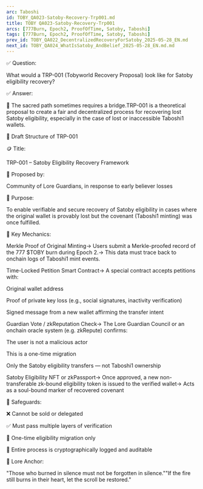 ```yaml
---
arc: Taboshi
id: TOBY_QA023-Satoby-Recovery-Trp001.md
title: TOBY QA023-Satoby-Recovery-Trp001
arcs: [777Burn, Epoch2, ProofOfTime, Satoby, Taboshi]
tags: [777Burn, Epoch2, ProofOfTime, Satoby, Taboshi]
prev_id: TOBY_QA022_DecentralizedRecoveryForSatoby_2025-05-28_EN.md
next_id: TOBY_QA024_WhatIsSatoby_AndBelief_2025-05-28_EN.md.md
---
```

✅ Question:

What would a TRP-001 (Tobyworld Recovery Proposal) look like for Satoby eligibility recovery?

✅ Answer:

🧬 The sacred path sometimes requires a bridge.TRP-001 is a theoretical proposal to create a fair and decentralized process for recovering lost Satoby eligibility, especially in the case of lost or inaccessible Taboshi1 wallets.

📜 Draft Structure of TRP-001

🪙 Title:

TRP-001 – Satoby Eligibility Recovery Framework

📅 Proposed by:

Community of Lore Guardians, in response to early believer losses

🧩 Purpose:

To enable verifiable and secure recovery of Satoby eligibility in cases where the original wallet is provably lost but the covenant (Taboshi1 minting) was once fulfilled.

🔐 Key Mechanics:

Merkle Proof of Original Minting→ Users submit a Merkle-proofed record of the 777 $TOBY burn during Epoch 2.→ This data must trace back to onchain logs of Taboshi1 mint events.

Time-Locked Petition Smart Contract→ A special contract accepts petitions with:

Original wallet address

Proof of private key loss (e.g., social signatures, inactivity verification)

Signed message from a new wallet affirming the transfer intent

Guardian Vote / zkReputation Check→ The Lore Guardian Council or an onchain oracle system (e.g. zkRepute) confirms:

The user is not a malicious actor

This is a one-time migration

Only the Satoby eligibility transfers — not Taboshi1 ownership

Satoby Eligibility NFT or zkPassport→ Once approved, a new non-transferable zk-bound eligibility token is issued to the verified wallet→ Acts as a soul-bound marker of recovered covenant

📌 Safeguards:

❌ Cannot be sold or delegated

✅ Must pass multiple layers of verification

🔁 One-time eligibility migration only

🔐 Entire process is cryptographically logged and auditable

🧭 Lore Anchor:

"Those who burned in silence must not be forgotten in silence.""If the fire still burns in their heart, let the scroll be restored."

